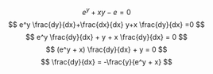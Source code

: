 $$
e^y+xy-e=0
$$
$$
e^y \frac{dy}{dx}+\frac{dx}{dx} y+x \frac{dy}{dx} =0
$$
$$
e^y \frac{dy}{dx} + y + x \frac{dy}{dx} = 0
$$
$$
(e^y + x) \frac{dy}{dx} + y = 0
$$
$$
\frac{dy}{dx} = -\frac{y}{e^y + x}
$$
